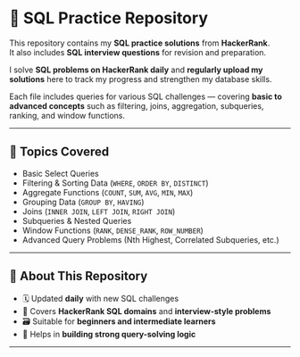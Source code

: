 # 🧩 SQL Practice Repository

This repository contains my **SQL practice solutions** from **HackerRank**.  
It also includes **SQL interview questions** for revision and preparation.

I solve **SQL problems on HackerRank daily** and **regularly upload my solutions** here to track my progress and strengthen my database skills.

Each file includes queries for various SQL challenges — covering **basic to advanced concepts** such as filtering, joins, aggregation, subqueries, ranking, and window functions.

---

## 🧠 Topics Covered

- Basic Select Queries  
- Filtering & Sorting Data (`WHERE`, `ORDER BY`, `DISTINCT`)  
- Aggregate Functions (`COUNT`, `SUM`, `AVG`, `MIN`, `MAX`)  
- Grouping Data (`GROUP BY`, `HAVING`)  
- Joins (`INNER JOIN`, `LEFT JOIN`, `RIGHT JOIN`)  
- Subqueries & Nested Queries  
- Window Functions (`RANK`, `DENSE_RANK`, `ROW_NUMBER`)  
- Advanced Query Problems (Nth Highest, Correlated Subqueries, etc.)

---

## 🚀 About This Repository

- 🗓️ Updated **daily** with new SQL challenges  
- 🧩 Covers **HackerRank SQL domains** and **interview-style problems**  
- 🗃️ Suitable for **beginners and intermediate learners**  
- 🧠 Helps in **building strong query-solving logic**

---


